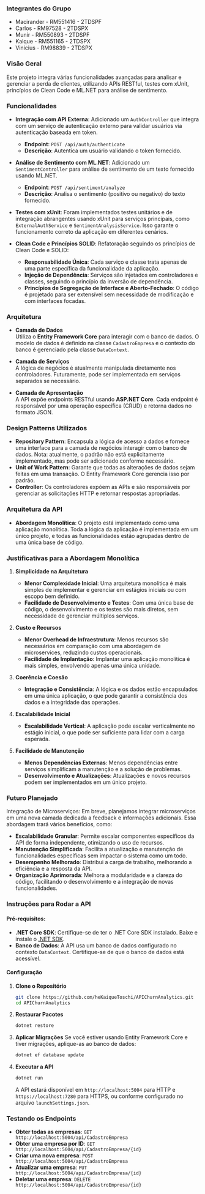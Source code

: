 ### Integrantes do Grupo
- Macirander - RM551416 - 2TDSPF
- Carlos - RM97528 - 2TDSPX
- Munir - RM550893 - 2TDSPF
- Kaique - RM551165 - 2TDSPX
- Vinicius - RM98839 - 2TDSPX

### Visão Geral
Este projeto integra várias funcionalidades avançadas para analisar e gerenciar a perda de clientes, utilizando APIs RESTful, testes com xUnit, princípios de Clean Code e ML.NET para análise de sentimento.

### Funcionalidades

- **Integração com API Externa**: Adicionado um `AuthController` que integra com um serviço de autenticação externo para validar usuários via autenticação baseada em token.
  - **Endpoint**: `POST /api/auth/authenticate`
  - **Descrição**: Autentica um usuário validando o token fornecido.

- **Análise de Sentimento com ML.NET**: Adicionado um `SentimentController` para análise de sentimento de um texto fornecido usando ML.NET.
  - **Endpoint**: `POST /api/sentiment/analyze`
  - **Descrição**: Analisa o sentimento (positivo ou negativo) do texto fornecido.

- **Testes com xUnit**: Foram implementados testes unitários e de integração abrangentes usando xUnit para serviços principais, como `ExternalAuthService` e `SentimentAnalysisService`. Isso garante o funcionamento correto da aplicação em diferentes cenários.

- **Clean Code e Princípios SOLID**: Refatoração seguindo os princípios de Clean Code e SOLID:
  - **Responsabilidade Única**: Cada serviço e classe trata apenas de uma parte específica da funcionalidade da aplicação.
  - **Injeção de Dependência**: Serviços são injetados em controladores e classes, seguindo o princípio da inversão de dependência.
  - **Princípios de Segregação de Interface e Aberto-Fechado**: O código é projetado para ser extensível sem necessidade de modificação e com interfaces focadas.

### Arquitetura

- **Camada de Dados**  
  Utiliza o **Entity Framework Core** para interagir com o banco de dados. O modelo de dados é definido na classe `CadastroEmpresa` e o contexto do banco é gerenciado pela classe `DataContext`.

- **Camada de Serviços**  
  A lógica de negócios é atualmente manipulada diretamente nos controladores. Futuramente, pode ser implementada em serviços separados se necessário.

- **Camada de Apresentação**  
  A API expõe endpoints RESTful usando **ASP.NET Core**. Cada endpoint é responsável por uma operação específica (CRUD) e retorna dados no formato JSON.

### Design Patterns Utilizados

- **Repository Pattern**: Encapsula a lógica de acesso a dados e fornece uma interface para a camada de negócios interagir com o banco de dados. Nota: atualmente, o padrão não está explicitamente implementado, mas pode ser adicionado conforme necessário.
- **Unit of Work Pattern**: Garante que todas as alterações de dados sejam feitas em uma transação. O Entity Framework Core gerencia isso por padrão.
- **Controller**: Os controladores expõem as APIs e são responsáveis por gerenciar as solicitações HTTP e retornar respostas apropriadas.

### Arquitetura da API

- **Abordagem Monolítica**: O projeto está implementado como uma aplicação monolítica. Toda a lógica da aplicação é implementada em um único projeto, e todas as funcionalidades estão agrupadas dentro de uma única base de código.

### Justificativas para a Abordagem Monolítica

1. **Simplicidade na Arquitetura**
   - **Menor Complexidade Inicial**: Uma arquitetura monolítica é mais simples de implementar e gerenciar em estágios iniciais ou com escopo bem definido.
   - **Facilidade de Desenvolvimento e Testes**: Com uma única base de código, o desenvolvimento e os testes são mais diretos, sem necessidade de gerenciar múltiplos serviços.

2. **Custo e Recursos**
   - **Menor Overhead de Infraestrutura**: Menos recursos são necessários em comparação com uma abordagem de microservices, reduzindo custos operacionais.
   - **Facilidade de Implantação**: Implantar uma aplicação monolítica é mais simples, envolvendo apenas uma única unidade.

3. **Coerência e Coesão**
   - **Integração e Consistência**: A lógica e os dados estão encapsulados em uma única aplicação, o que pode garantir a consistência dos dados e a integridade das operações.

4. **Escalabilidade Inicial**
   - **Escalabilidade Vertical**: A aplicação pode escalar verticalmente no estágio inicial, o que pode ser suficiente para lidar com a carga esperada.

5. **Facilidade de Manutenção**
   - **Menos Dependências Externas**: Menos dependências entre serviços simplificam a manutenção e a solução de problemas.
   - **Desenvolvimento e Atualizações**: Atualizações e novos recursos podem ser implementados em um único projeto.

### Futuro Planejado
Integração de Microserviços: Em breve, planejamos integrar microserviços em uma nova camada dedicada a feedback e informações adicionais. Essa abordagem trará vários benefícios, como:

- **Escalabilidade Granular**: Permite escalar componentes específicos da API de forma independente, otimizando o uso de recursos.
- **Manutenção Simplificada**: Facilita a atualização e manutenção de funcionalidades específicas sem impactar o sistema como um todo.
- **Desempenho Melhorado**: Distribui a carga de trabalho, melhorando a eficiência e a resposta da API.
- **Organização Aprimorada**: Melhora a modularidade e a clareza do código, facilitando o desenvolvimento e a integração de novas funcionalidades.

### Instruções para Rodar a API

#### Pré-requisitos:
- **.NET Core SDK**: Certifique-se de ter o .NET Core SDK instalado. Baixe e instale o [.NET SDK](https://dotnet.microsoft.com/download).
- **Banco de Dados**: A API usa um banco de dados configurado no contexto `DataContext`. Certifique-se de que o banco de dados está acessível.

#### Configuração
1. **Clone o Repositório**
    ```bash
    git clone https://github.com/heKaiqueToschi/APIChurnAnalytics.git
    cd APIChurnAnalytics
    ```

2. **Restaurar Pacotes**
    ```bash
    dotnet restore
    ```

3. **Aplicar Migrações**
   Se você estiver usando Entity Framework Core e tiver migrações, aplique-as ao banco de dados:
    ```bash
    dotnet ef database update
    ```

4. **Executar a API**
    ```bash
    dotnet run
    ```
   A API estará disponível em `http://localhost:5004` para HTTP e `https://localhost:7280` para HTTPS, ou conforme configurado no arquivo `launchSettings.json`.

### Testando os Endpoints
- **Obter todas as empresas**: `GET http://localhost:5004/api/CadastroEmpresa`
- **Obter uma empresa por ID**: `GET http://localhost:5004/api/CadastroEmpresa/{id}`
- **Criar uma nova empresa**: `POST http://localhost:5004/api/CadastroEmpresa`
- **Atualizar uma empresa**: `PUT http://localhost:5004/api/CadastroEmpresa/{id}`
- **Deletar uma empresa**: `DELETE http://localhost:5004/api/CadastroEmpresa/{id}`
